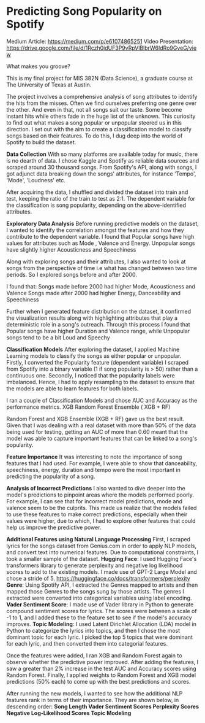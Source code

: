 # Predicting Song Popularity on Spotify

Medium Article: https://medium.com/p/e61074865251
Video Presentation: https://drive.google.com/file/d/1Rczh0jdUF3P9vRpVlBlbrW6IdRo9GveG/view

What makes you groove?

This is my final project for MIS 382N (Data Science), a graduate course at The University of Texas at Austin.

The project involves a comprehensive analysis of song attributes to identify the hits from the misses. Often we find ourselves preferring one genre over the other. And even in that, not all songs suit our taste. Some become instant hits while others fade in the huge list of the unknown. This curiosity to find out what makes a song popular or unpopular steered us in this direction. I set out with the aim to create a classification model to classify songs based on their features. To do this, I dug deep into the world of Spotify to build the dataset.

**Data Collection**
With so many platforms are available today for music, there is no dearth of data. I chose Kaggle and Spotify as reliable data sources and scraped around 30 thousand songs. From Spotify's API, along with songs, I got adjunct data breaking down the songs' attributes, for instance 'Tempo', 'Mode', 'Loudness' etc.

After acquiring the data, I shuffled and divided the dataset into train and test, keeping the ratio of the train to test as 2:1. The dependent variable for the classification is song popularity, depending on the above-identified attributes.

**Exploratory Data Analysis**
Before running predictive models on the dataset, I wanted to identify the correlation amongst the features and how they contribute to the dependent variable. I found that Popular songs have high values for attributes such as Mode , Valence and Energy. Unpopular songs have slightly higher Acousticness and Speechiness

Along with exploring songs and their attributes, I also wanted to look at songs from the perspective of time i.e what has changed between two time periods. So I explored songs before and after 2000.

I found that:
Songs made before 2000 had higher Mode, Acousticness and Valence
Songs made after 2000 had higher Energy, Danceability and Speechiness

Further when I generated feature distribution on the dataset, it confirmed the visualization results along with highlighting attributes that play a deterministic role in a song's outreach. Through this process I found that Popular songs have higher Duration and Valence range, while Unpopular songs tend to be a bit Loud and Speechy

**Classification Models**
After exploring the dataset, I applied Machine Learning models to classify the songs as either popular or unpopular. Firstly, I converted the Popularity feature (dependent variable) I scraped from Spotify into a binary variable (1 if song popularity is > 50) rather than a continuous one. Secondly, I noticed that the popularity labels were imbalanced. Hence, I had to apply resampling to the dataset to ensure that the models are able to learn features for both labels.

I ran a couple of Classification Models and chose AUC and Accuracy as the performance metrics.
XGB
Random Forest
Ensemble ( XGB + RF)

Random Forest and XGB Ensemble (XGB + RF) gave us the best result. Given that I was dealing with a real dataset with more than 50% of the data being used for testing, getting an AUC of more than 0.60 meant that the model was able to capture important features that can be linked to a song's popularity.

**Feature Importance**
It was interesting to note the importance of song features that I had used. For example, I were able to show that danceability, speechiness, energy, duration and tempo were the most important in predicting the popularity of a song.

**Analysis of Incorrect Predictions**
I also wanted to dive deeper into the model's predictions to pinpoint areas where the models performed poorly. For example, I can see that for incorrect model predictions, mode and valence seem to be the culprits. This made us realize that the models failed to use these features to make correct predictions, especially when their values were higher, due to which, I had to explore other features that could help us improve the predictive power.

**Additional Features using Natural Language Processing**
First, I scraped lyrics for the songs dataset from Genius.com in order to apply NLP models, and convert text into numerical features. Due to computational constraints, I took a smaller sample of the dataset.
**Hugging Face**: I used Hugging Face's transformers library to generate perplexity and negative log likelihood scores to add to the existing models. I made use of GPT-2 Large Model and chose a stride of 5. https://huggingface.co/docs/transformers/perplexity
**Genre**: Using Spotify API, I extracted the Genres mapped to artists and then mapped those Genres to the songs sung by those artists. The genres I extracted were converted into categorical variables using label encoding.
**Vader Sentiment Score**: I made use of Vader library in Python to generate compound sentiment scores for lyrics. The scores were between a scale of -1 to 1, and I added these to the feature set to see if the model's accuracy improves.
**Topic Modeling**: I used Latent Dirichlet Allocation (LDA) model in Python to categorize the lyrics into topics, and then I chose the most dominant topic for each lyric. I picked the top 5 topics that were dominant for each lyric, and then converted them into categorial features.

Once the features were added, I ran XGB and Random Forest again to observe whether the predictive power improved. After adding the features, I saw a greater than 2% increase in the test AUC and Accuracy scores using Random Forest. Finally, I applied weights to Random Forest and XGB model predictions (50% each) to come up with the best predictions and scores.

After running the new models, I wanted to see how the additional NLP features rank in terms of their importance. They are shown below, in descending order:
**Song Length
Vader Sentiment Scores
Perplexity Scores
Negative Log-Likelihood Scores
Topic Modeling**
